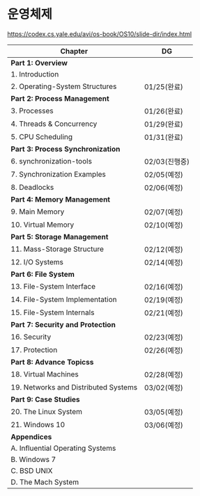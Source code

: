 # 운영체제

https://codex.cs.yale.edu/avi/os-book/OS10/slide-dir/index.html

| Chapter                              | DG            |
| ------------------------------------ | ------------- |
| **Part 1: Overview**                 |               |
| 1. Introduction                      |               |
| 2. Operating-System Structures       | 01/25(완료)   |
| **Part 2: Process Management**       |               |
| 3. Processes                         | 01/26(완료)   |
| 4. Threads & Concurrency             | 01/29(완료)   |
| 5. CPU Scheduling                    | 01/31(완료)   |
| **Part 3: Process Synchronization**  |               |
| 6. synchronization-tools             | 02/03(진행중) |
| 7. Synchronization Examples          | 02/05(예정)   |
| 8. Deadlocks                         | 02/06(예정)   |
| **Part 4: Memory Management**        |               |
| 9. Main Memory                       | 02/07(예정)   |
| 10. Virtual Memory                   | 02/10(예정)   |
| **Part 5: Storage Management**       |               |
| 11. Mass-Storage Structure           | 02/12(예정)   |
| 12. I/O Systems                      | 02/14(예정)   |
| **Part 6: File System**              |               |
| 13. File-System Interface            | 02/16(예정)   |
| 14. File-System Implementation       | 02/19(예정)   |
| 15. File-System Internals            | 02/21(예정)   |
| **Part 7: Security and Protection**  |               |
| 16. Security                         | 02/23(예정)   |
| 17. Protection                       | 02/26(예정)   |
| **Part 8: Advance Topicss**          |               |
| 18. Virtual Machines                 | 02/28(예정)   |
| 19. Networks and Distributed Systems | 03/02(예정)   |
| **Part 9: Case Studies**             |               |
| 20. The Linux System                 | 03/05(예정)   |
| 21. Windows 10                       | 03/06(예정)   |
| **Appendices**                       |               |
| A. Influential Operating Systems     |               |
| B. Windows 7                         |               |
| C. BSD UNIX                          |               |
| D. The Mach System                   |               |
